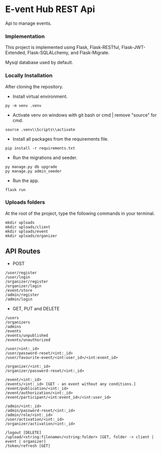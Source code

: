 # E-vent Hub REST Api

Api to manage events.

### Implementation

This project is implemented using Flask, Flask-RESTful, Flask-JWT-Extended, Flask-SQLALchemy, and Flask-Migrate.

Mysql database used by default.

### Locally Installation

After cloning the repository.

- Install virtual environment.

```
py -m venv .venv
```

- Activate venv on windows with git bash or cmd | remove "source" for cmd.

```
source .venv\\Scripts\\activate
```

- Install all packages from the requirements file.

```
pip install -r requirements.txt
```

- Run the migrations and seeder.

```
py manage.py db upgrade
py manage.py admin_seeder
```

- Run the app.

`flask run`

### Uploads folders

At the root of the project, type the following commands in your terminal.

```
mkdir uploads
mkdir uploads/client
mkdir uploads/event
mkdir uploads/organizer
```

## API Routes

- POST

```
/user/register
/user/login
/organizer/register
/organizer/login
/event/store
/admin/register
/admin/login
```

- GET, PUT and DELETE

```
/users
/organizers
/admins
/events
/events/unpublished
/events/unauthorized

/user/<int:_id>
/user/password-reset/<int:_id>
/user/favourite-event/<int:user_id>/<int:event_id>

/organizer/<int:_id>
/organizer/password-reset/<int:_id>

/event/<int:_id>
/events/<int:_id> [GET - an event without any conditions.]
/event/publication/<int:_id>
/event/authorization/<int:_id>
/event/participant/<int:event_id>/<int:user_id>

/admin/<int:_id>
/admin/password-reset/<int:_id>
/admin/role/<int:_id>
/user/activation/<int:_id>
/organizer/activation/<int:_id>

/logout [DELETE]
/upload/<string:filename>/<string:folder> [GET, folder -> client | event | organizer]
/token/refresh [GET]
```
